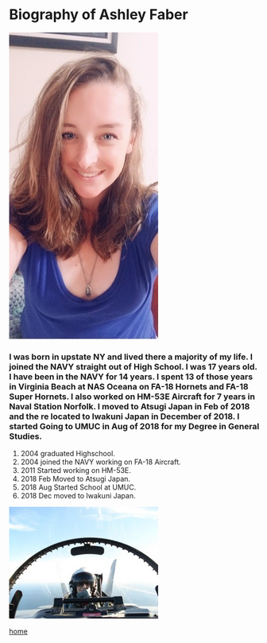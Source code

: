 # Biography of Ashley Faber

![Picture of myself](pic1e.jpg)


### I was born in upstate NY and lived there a majority of my life. I joined the NAVY straight out of High School. I was 17 years old. I have been in the NAVY for 14 years. I spent 13 of those years in Virginia Beach at NAS Oceana on FA-18 Hornets and FA-18 Super Hornets. I also worked on HM-53E Aircraft for 7 years in Naval Station Norfolk. I moved to Atsugi Japan in Feb of 2018 and the re located to Iwakuni Japan in December of 2018. I started Going to UMUC in Aug of 2018 for my Degree in General Studies. 

1. 2004 graduated Highschool.
1. 2004 joined the NAVY working on FA-18 Aircraft.
1. 2011 Started working on HM-53E.
1. 2018 Feb Moved to Atsugi Japan.
1. 2018 Aug Started School at UMUC.
1. 2018 Dec moved to Iwakuni Japan. 

![Photo of me in the back seat of an FA-18F in Flight](flighte.jpg)

[home](index)
